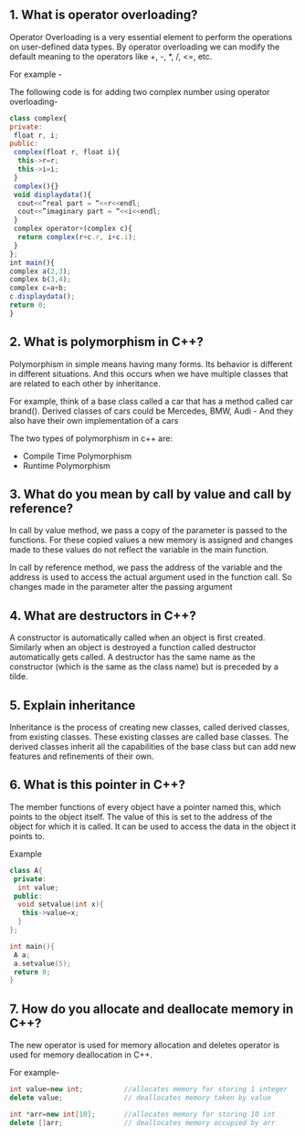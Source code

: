## 1. What is operator overloading?
Operator Overloading is a very essential element to perform the operations on user-defined data types. By operator overloading we can modify the default meaning to the operators like +, -, *, /, <=, etc. 

For example -

The following code is for adding two complex number using operator overloading-
```js
class complex{
private:
 float r, i;
public:
 complex(float r, float i){
  this->r=r;
  this->i=i;
 }
 complex(){}
 void displaydata(){
  cout<<”real part = “<<r<<endl;
  cout<<”imaginary part = “<<i<<endl;
 }
 complex operator+(complex c){
  return complex(r+c.r, i+c.i);
 }
};
int main(){
complex a(2,3);
complex b(3,4);
complex c=a+b;
c.displaydata();
return 0;
}
```
## 2. What is polymorphism in C++?
Polymorphism in simple means having many forms. Its behavior is different in different situations. And this occurs when we have multiple classes that are related to each other by inheritance.

For example, think of a base class called a car that has a method called car brand(). Derived classes of cars could be Mercedes, BMW, Audi - And they also have their own implementation of a cars

The two types of polymorphism in c++ are:

- Compile Time Polymorphism
- Runtime Polymorphism
## 3. What do you mean by call by value and call by reference?
In call by value method, we pass a copy of the parameter is passed to the functions. For these copied values a new memory is assigned and changes made to these values do not reflect the variable in the main function.

In call by reference method, we pass the address of the variable and the address is used to access the actual argument used in the function call. So changes made in the parameter alter the passing argument
## 4. What are destructors in C++?
A constructor is automatically called when an object is first created. Similarly when an object is destroyed a function called destructor automatically gets called. A destructor has the same name as the constructor (which is the same as the class name) but is preceded by a tilde.
## 5. Explain inheritance
Inheritance is the process of creating new classes, called derived classes, from existing classes. These existing classes are called base classes. The derived classes inherit all the capabilities of the base class but can add new features and refinements of their own.

## 6. What is this pointer in C++?
The member functions of every object have a pointer named this, which points to the object itself. The value of this is set to the address of the object for which it is called. It can be used to access the data in the object it points to.

Example
```c++
class A{
 private:
  int value;
 public:
  void setvalue(int x){
   this->value=x; 
  }
};

int main(){
 A a;
 a.setvalue(5);
 return 0;
}
```
## 7. How do you allocate and deallocate memory in C++?
The new operator is used for memory allocation and deletes operator is used for memory deallocation in C++.

For example-
```c++
int value=new int;  		//allocates memory for storing 1 integer
delete value;          		// deallocates memory taken by value

int *arr=new int[10];    	//allocates memory for storing 10 int
delete []arr;              	// deallocates memory occupied by arr
```